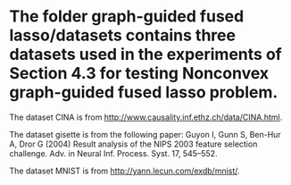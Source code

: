 # The folder graph-guided fused lasso/datasets contains three datasets used in the experiments of Section 4.3 for testing Nonconvex graph-guided fused lasso problem. 

The dataset CINA is from http://www.causality.inf.ethz.ch/data/CINA.html.

The dataset gisette is from the following paper:
Guyon I, Gunn S, Ben-Hur A, Dror G (2004) Result analysis of the NIPS 2003 feature selection challenge. Adv. in Neural Inf. Process. Syst. 17, 545–552. 

The dataset MNIST is from http://yann.lecun.com/exdb/mnist/.
